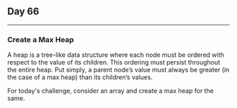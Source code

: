 ## Day 66
---
### Create a Max Heap

A heap is a tree-like data structure where each node must be ordered with respect to the value of its children. This ordering must persist throughout the entire heap. Put simply, a parent node’s value must always be greater (in the case of a max heap) than its children’s values.

For today's challenge, consider an array and create a max heap for the same.